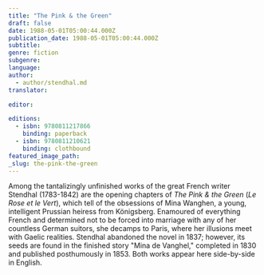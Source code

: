 ```yaml
---
title: "The Pink & the Green"
draft: false
date: 1988-05-01T05:00:44.000Z
publication_date: 1988-05-01T05:00:44.000Z
subtitle:
genre: fiction
subgenre:
language:
author:
  - author/stendhal.md
translator:

editor:

editions:
  - isbn: 9780811217866
    binding: paperback
  - isbn: 9780811210621
    binding: clothbound
featured_image_path:
_slug: the-pink-the-green
---
```


Among the tantalizingly unfinished works of the great French writer Stendhal (1783-1842) are the opening chapters of _The Pink & the Green_ (_Le Rose et le Vert_), which tell of the obsessions of Mina Wanghen, a young, intelligent Prussian heiress from Königsberg. Enamoured of everything French and determined not to be forced into marriage with any of her countless German suitors, she decamps to Paris, where her illusions meet with Gaelic realities. Stendhal abandoned the novel in 1837; however, its seeds are found in the finished story "Mina de Vanghel," completed in 1830 and published posthumously in 1853. Both works appear here side-by-side in English.

